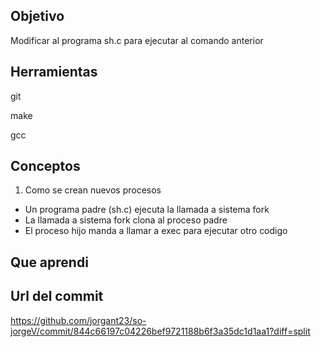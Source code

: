 ## Objetivo
Modificar al programa sh.c para ejecutar al comando anterior

## Herramientas
git

make

gcc

## Conceptos
1) Como se crean nuevos procesos
+ Un programa padre (sh.c) ejecuta la llamada a sistema fork
+ La llamada a sistema fork clona al proceso padre
+ El proceso hijo manda a llamar a exec para ejecutar otro codigo

## Que aprendi

## Url del commit
https://github.com/jorgant23/so-jorgeV/commit/844c66197c04226bef9721188b6f3a35dc1d1aa1?diff=split
